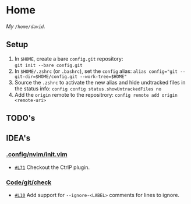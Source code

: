 # Home

*My `/home/david`.*

## Setup

1. In `$HOME`, create a bare `config.git` repository:  
   `git init --bare config.git`
2. In `$HOME/.zshrc` (or `.bashrc`), set the `config` alias:
   `alias config="git --git-dir=$HOME/config.git --work-tree=$HOME"`
3. Source the `.zshrc` to activate the new alias and hide undtracked files in the status info:
   `config config status.showUntrackedFiles no`
4. Add the `origin` remote to the repositrory:
   `config remote add origin <remote-uri>`

## TODO's

## IDEA's

### [.config/nvim/init.vim](.config/nvim/init.vim)

- [`#L71`](.config/nvim/init.vim#L71) Checkout the CtrlP plugin.

### [Code/git/check](Code/git/check)

- [`#L10`](Code/git/check#L10) Add support for `--ignore-<LABEL>` comments for lines to ignore.

